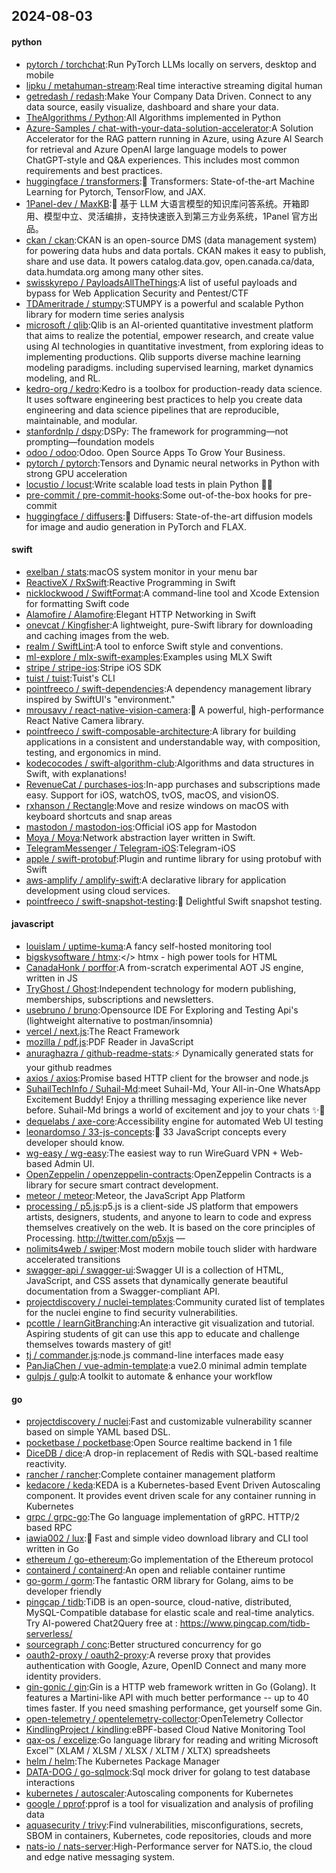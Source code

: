## 2024-08-03

#### python
* [pytorch / torchchat](https://github.com/pytorch/torchchat):Run PyTorch LLMs locally on servers, desktop and mobile
* [lipku / metahuman-stream](https://github.com/lipku/metahuman-stream):Real time interactive streaming digital human
* [getredash / redash](https://github.com/getredash/redash):Make Your Company Data Driven. Connect to any data source, easily visualize, dashboard and share your data.
* [TheAlgorithms / Python](https://github.com/TheAlgorithms/Python):All Algorithms implemented in Python
* [Azure-Samples / chat-with-your-data-solution-accelerator](https://github.com/Azure-Samples/chat-with-your-data-solution-accelerator):A Solution Accelerator for the RAG pattern running in Azure, using Azure AI Search for retrieval and Azure OpenAI large language models to power ChatGPT-style and Q&A experiences. This includes most common requirements and best practices.
* [huggingface / transformers](https://github.com/huggingface/transformers):🤗 Transformers: State-of-the-art Machine Learning for Pytorch, TensorFlow, and JAX.
* [1Panel-dev / MaxKB](https://github.com/1Panel-dev/MaxKB):🚀 基于 LLM 大语言模型的知识库问答系统。开箱即用、模型中立、灵活编排，支持快速嵌入到第三方业务系统，1Panel 官方出品。
* [ckan / ckan](https://github.com/ckan/ckan):CKAN is an open-source DMS (data management system) for powering data hubs and data portals. CKAN makes it easy to publish, share and use data. It powers catalog.data.gov, open.canada.ca/data, data.humdata.org among many other sites.
* [swisskyrepo / PayloadsAllTheThings](https://github.com/swisskyrepo/PayloadsAllTheThings):A list of useful payloads and bypass for Web Application Security and Pentest/CTF
* [TDAmeritrade / stumpy](https://github.com/TDAmeritrade/stumpy):STUMPY is a powerful and scalable Python library for modern time series analysis
* [microsoft / qlib](https://github.com/microsoft/qlib):Qlib is an AI-oriented quantitative investment platform that aims to realize the potential, empower research, and create value using AI technologies in quantitative investment, from exploring ideas to implementing productions. Qlib supports diverse machine learning modeling paradigms. including supervised learning, market dynamics modeling, and RL.
* [kedro-org / kedro](https://github.com/kedro-org/kedro):Kedro is a toolbox for production-ready data science. It uses software engineering best practices to help you create data engineering and data science pipelines that are reproducible, maintainable, and modular.
* [stanfordnlp / dspy](https://github.com/stanfordnlp/dspy):DSPy: The framework for programming—not prompting—foundation models
* [odoo / odoo](https://github.com/odoo/odoo):Odoo. Open Source Apps To Grow Your Business.
* [pytorch / pytorch](https://github.com/pytorch/pytorch):Tensors and Dynamic neural networks in Python with strong GPU acceleration
* [locustio / locust](https://github.com/locustio/locust):Write scalable load tests in plain Python 🚗💨
* [pre-commit / pre-commit-hooks](https://github.com/pre-commit/pre-commit-hooks):Some out-of-the-box hooks for pre-commit
* [huggingface / diffusers](https://github.com/huggingface/diffusers):🤗 Diffusers: State-of-the-art diffusion models for image and audio generation in PyTorch and FLAX.

#### swift
* [exelban / stats](https://github.com/exelban/stats):macOS system monitor in your menu bar
* [ReactiveX / RxSwift](https://github.com/ReactiveX/RxSwift):Reactive Programming in Swift
* [nicklockwood / SwiftFormat](https://github.com/nicklockwood/SwiftFormat):A command-line tool and Xcode Extension for formatting Swift code
* [Alamofire / Alamofire](https://github.com/Alamofire/Alamofire):Elegant HTTP Networking in Swift
* [onevcat / Kingfisher](https://github.com/onevcat/Kingfisher):A lightweight, pure-Swift library for downloading and caching images from the web.
* [realm / SwiftLint](https://github.com/realm/SwiftLint):A tool to enforce Swift style and conventions.
* [ml-explore / mlx-swift-examples](https://github.com/ml-explore/mlx-swift-examples):Examples using MLX Swift
* [stripe / stripe-ios](https://github.com/stripe/stripe-ios):Stripe iOS SDK
* [tuist / tuist](https://github.com/tuist/tuist):Tuist's CLI
* [pointfreeco / swift-dependencies](https://github.com/pointfreeco/swift-dependencies):A dependency management library inspired by SwiftUI's "environment."
* [mrousavy / react-native-vision-camera](https://github.com/mrousavy/react-native-vision-camera):📸 A powerful, high-performance React Native Camera library.
* [pointfreeco / swift-composable-architecture](https://github.com/pointfreeco/swift-composable-architecture):A library for building applications in a consistent and understandable way, with composition, testing, and ergonomics in mind.
* [kodecocodes / swift-algorithm-club](https://github.com/kodecocodes/swift-algorithm-club):Algorithms and data structures in Swift, with explanations!
* [RevenueCat / purchases-ios](https://github.com/RevenueCat/purchases-ios):In-app purchases and subscriptions made easy. Support for iOS, watchOS, tvOS, macOS, and visionOS.
* [rxhanson / Rectangle](https://github.com/rxhanson/Rectangle):Move and resize windows on macOS with keyboard shortcuts and snap areas
* [mastodon / mastodon-ios](https://github.com/mastodon/mastodon-ios):Official iOS app for Mastodon
* [Moya / Moya](https://github.com/Moya/Moya):Network abstraction layer written in Swift.
* [TelegramMessenger / Telegram-iOS](https://github.com/TelegramMessenger/Telegram-iOS):Telegram-iOS
* [apple / swift-protobuf](https://github.com/apple/swift-protobuf):Plugin and runtime library for using protobuf with Swift
* [aws-amplify / amplify-swift](https://github.com/aws-amplify/amplify-swift):A declarative library for application development using cloud services.
* [pointfreeco / swift-snapshot-testing](https://github.com/pointfreeco/swift-snapshot-testing):📸 Delightful Swift snapshot testing.

#### javascript
* [louislam / uptime-kuma](https://github.com/louislam/uptime-kuma):A fancy self-hosted monitoring tool
* [bigskysoftware / htmx](https://github.com/bigskysoftware/htmx):</> htmx - high power tools for HTML
* [CanadaHonk / porffor](https://github.com/CanadaHonk/porffor):A from-scratch experimental AOT JS engine, written in JS
* [TryGhost / Ghost](https://github.com/TryGhost/Ghost):Independent technology for modern publishing, memberships, subscriptions and newsletters.
* [usebruno / bruno](https://github.com/usebruno/bruno):Opensource IDE For Exploring and Testing Api's (lightweight alternative to postman/insomnia)
* [vercel / next.js](https://github.com/vercel/next.js):The React Framework
* [mozilla / pdf.js](https://github.com/mozilla/pdf.js):PDF Reader in JavaScript
* [anuraghazra / github-readme-stats](https://github.com/anuraghazra/github-readme-stats):⚡ Dynamically generated stats for your github readmes
* [axios / axios](https://github.com/axios/axios):Promise based HTTP client for the browser and node.js
* [SuhailTechInfo / Suhail-Md](https://github.com/SuhailTechInfo/Suhail-Md):meet Suhail-Md, Your All-in-One WhatsApp Excitement Buddy! Enjoy a thrilling messaging experience like never before. Suhail-Md brings a world of excitement and joy to your chats ✨🤖
* [dequelabs / axe-core](https://github.com/dequelabs/axe-core):Accessibility engine for automated Web UI testing
* [leonardomso / 33-js-concepts](https://github.com/leonardomso/33-js-concepts):📜 33 JavaScript concepts every developer should know.
* [wg-easy / wg-easy](https://github.com/wg-easy/wg-easy):The easiest way to run WireGuard VPN + Web-based Admin UI.
* [OpenZeppelin / openzeppelin-contracts](https://github.com/OpenZeppelin/openzeppelin-contracts):OpenZeppelin Contracts is a library for secure smart contract development.
* [meteor / meteor](https://github.com/meteor/meteor):Meteor, the JavaScript App Platform
* [processing / p5.js](https://github.com/processing/p5.js):p5.js is a client-side JS platform that empowers artists, designers, students, and anyone to learn to code and express themselves creatively on the web. It is based on the core principles of Processing. http://twitter.com/p5xjs —
* [nolimits4web / swiper](https://github.com/nolimits4web/swiper):Most modern mobile touch slider with hardware accelerated transitions
* [swagger-api / swagger-ui](https://github.com/swagger-api/swagger-ui):Swagger UI is a collection of HTML, JavaScript, and CSS assets that dynamically generate beautiful documentation from a Swagger-compliant API.
* [projectdiscovery / nuclei-templates](https://github.com/projectdiscovery/nuclei-templates):Community curated list of templates for the nuclei engine to find security vulnerabilities.
* [pcottle / learnGitBranching](https://github.com/pcottle/learnGitBranching):An interactive git visualization and tutorial. Aspiring students of git can use this app to educate and challenge themselves towards mastery of git!
* [tj / commander.js](https://github.com/tj/commander.js):node.js command-line interfaces made easy
* [PanJiaChen / vue-admin-template](https://github.com/PanJiaChen/vue-admin-template):a vue2.0 minimal admin template
* [gulpjs / gulp](https://github.com/gulpjs/gulp):A toolkit to automate & enhance your workflow

#### go
* [projectdiscovery / nuclei](https://github.com/projectdiscovery/nuclei):Fast and customizable vulnerability scanner based on simple YAML based DSL.
* [pocketbase / pocketbase](https://github.com/pocketbase/pocketbase):Open Source realtime backend in 1 file
* [DiceDB / dice](https://github.com/DiceDB/dice):A drop-in replacement of Redis with SQL-based realtime reactivity.
* [rancher / rancher](https://github.com/rancher/rancher):Complete container management platform
* [kedacore / keda](https://github.com/kedacore/keda):KEDA is a Kubernetes-based Event Driven Autoscaling component. It provides event driven scale for any container running in Kubernetes
* [grpc / grpc-go](https://github.com/grpc/grpc-go):The Go language implementation of gRPC. HTTP/2 based RPC
* [iawia002 / lux](https://github.com/iawia002/lux):👾 Fast and simple video download library and CLI tool written in Go
* [ethereum / go-ethereum](https://github.com/ethereum/go-ethereum):Go implementation of the Ethereum protocol
* [containerd / containerd](https://github.com/containerd/containerd):An open and reliable container runtime
* [go-gorm / gorm](https://github.com/go-gorm/gorm):The fantastic ORM library for Golang, aims to be developer friendly
* [pingcap / tidb](https://github.com/pingcap/tidb):TiDB is an open-source, cloud-native, distributed, MySQL-Compatible database for elastic scale and real-time analytics. Try AI-powered Chat2Query free at : https://www.pingcap.com/tidb-serverless/
* [sourcegraph / conc](https://github.com/sourcegraph/conc):Better structured concurrency for go
* [oauth2-proxy / oauth2-proxy](https://github.com/oauth2-proxy/oauth2-proxy):A reverse proxy that provides authentication with Google, Azure, OpenID Connect and many more identity providers.
* [gin-gonic / gin](https://github.com/gin-gonic/gin):Gin is a HTTP web framework written in Go (Golang). It features a Martini-like API with much better performance -- up to 40 times faster. If you need smashing performance, get yourself some Gin.
* [open-telemetry / opentelemetry-collector](https://github.com/open-telemetry/opentelemetry-collector):OpenTelemetry Collector
* [KindlingProject / kindling](https://github.com/KindlingProject/kindling):eBPF-based Cloud Native Monitoring Tool
* [qax-os / excelize](https://github.com/qax-os/excelize):Go language library for reading and writing Microsoft Excel™ (XLAM / XLSM / XLSX / XLTM / XLTX) spreadsheets
* [helm / helm](https://github.com/helm/helm):The Kubernetes Package Manager
* [DATA-DOG / go-sqlmock](https://github.com/DATA-DOG/go-sqlmock):Sql mock driver for golang to test database interactions
* [kubernetes / autoscaler](https://github.com/kubernetes/autoscaler):Autoscaling components for Kubernetes
* [google / pprof](https://github.com/google/pprof):pprof is a tool for visualization and analysis of profiling data
* [aquasecurity / trivy](https://github.com/aquasecurity/trivy):Find vulnerabilities, misconfigurations, secrets, SBOM in containers, Kubernetes, code repositories, clouds and more
* [nats-io / nats-server](https://github.com/nats-io/nats-server):High-Performance server for NATS.io, the cloud and edge native messaging system.
